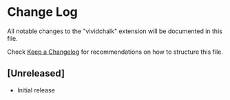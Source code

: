 # Change Log

All notable changes to the "vividchalk" extension will be documented in this file.

Check [Keep a Changelog](http://keepachangelog.com/) for recommendations on how to structure this file.

## [Unreleased]

- Initial release
